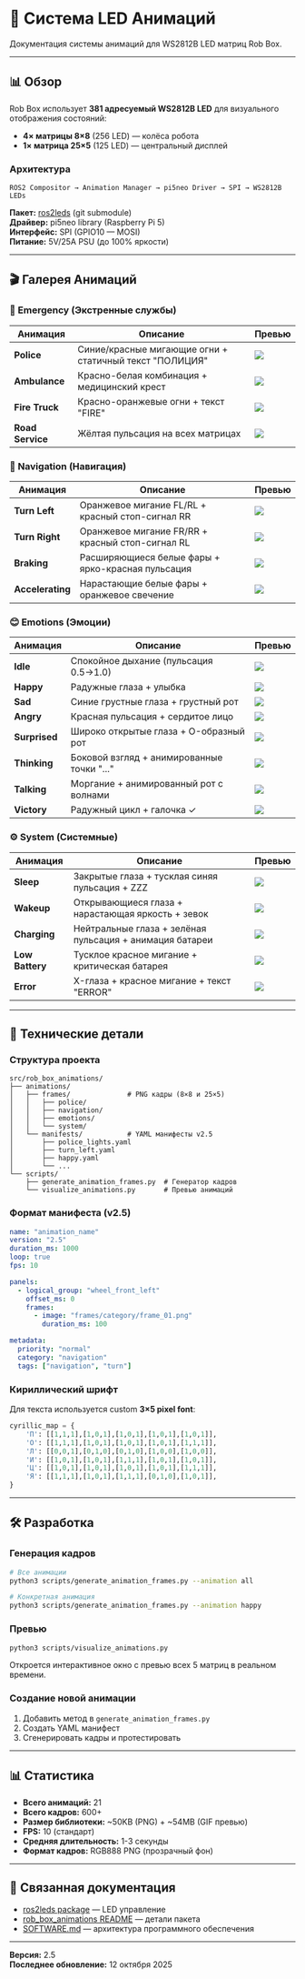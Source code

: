 # 🎨 Система LED Анимаций

Документация системы анимаций для WS2812B LED матриц Rob Box.

---

## 📊 Обзор

Rob Box использует **381 адресуемый WS2812B LED** для визуального отображения состояний:

- **4× матрицы 8×8** (256 LED) — колёса робота
- **1× матрица 25×5** (125 LED) — центральный дисплей

### Архитектура

```
ROS2 Compositor → Animation Manager → pi5neo Driver → SPI → WS2812B LEDs
```

**Пакет:** [ros2leds](https://github.com/nosknut/ros2leds) (git submodule)  
**Драйвер:** pi5neo library (Raspberry Pi 5)  
**Интерфейс:** SPI (GPIO10 — MOSI)  
**Питание:** 5V/25A PSU (до 100% яркости)

---

## 🎬 Галерея Анимаций

### 🚨 Emergency (Экстренные службы)

| Анимация | Описание | Превью |
|----------|----------|--------|
| **Police** | Синие/красные мигающие огни + статичный текст "ПОЛИЦИЯ" | ![](../assets/animations/police.gif) |
| **Ambulance** | Красно-белая комбинация + медицинский крест | ![](../assets/animations/ambulance.gif) |
| **Fire Truck** | Красно-оранжевые огни + текст "FIRE" | ![](../assets/animations/fire_truck.gif) |
| **Road Service** | Жёлтая пульсация на всех матрицах | ![](../assets/animations/road_service.gif) |

### 🧭 Navigation (Навигация)

| Анимация | Описание | Превью |
|----------|----------|--------|
| **Turn Left** | Оранжевое мигание FL/RL + красный стоп-сигнал RR | ![](../assets/animations/turn_left.gif) |
| **Turn Right** | Оранжевое мигание FR/RR + красный стоп-сигнал RL | ![](../assets/animations/turn_right.gif) |
| **Braking** | Расширяющиеся белые фары + ярко-красная пульсация | ![](../assets/animations/braking.gif) |
| **Accelerating** | Нарастающие белые фары + оранжевое свечение | ![](../assets/animations/accelerating.gif) |

### 😊 Emotions (Эмоции)

| Анимация | Описание | Превью |
|----------|----------|--------|
| **Idle** | Спокойное дыхание (пульсация 0.5→1.0) | ![](../assets/animations/idle.gif) |
| **Happy** | Радужные глаза + улыбка | ![](../assets/animations/happy.gif) |
| **Sad** | Синие грустные глаза + грустный рот | ![](../assets/animations/sad.gif) |
| **Angry** | Красная пульсация + сердитое лицо | ![](../assets/animations/angry.gif) |
| **Surprised** | Широко открытые глаза + O-образный рот | ![](../assets/animations/surprised.gif) |
| **Thinking** | Боковой взгляд + анимированные точки "..." | ![](../assets/animations/thinking.gif) |
| **Talking** | Моргание + анимированный рот с волнами | ![](../assets/animations/talking.gif) |
| **Victory** | Радужный цикл + галочка ✓ | ![](../assets/animations/victory.gif) |

### ⚙️ System (Системные)

| Анимация | Описание | Превью |
|----------|----------|--------|
| **Sleep** | Закрытые глаза + тусклая синяя пульсация + ZZZ | ![](../assets/animations/sleep.gif) |
| **Wakeup** | Открывающиеся глаза + нарастающая яркость + зевок | ![](../assets/animations/wakeup.gif) |
| **Charging** | Нейтральные глаза + зелёная пульсация + анимация батареи | ![](../assets/animations/charging.gif) |
| **Low Battery** | Тусклое красное мигание + критическая батарея | ![](../assets/animations/low_battery.gif) |
| **Error** | X-глаза + красное мигание + текст "ERROR" | ![](../assets/animations/error.gif) |

---

## 📐 Технические детали

### Структура проекта

```
src/rob_box_animations/
├── animations/
│   ├── frames/              # PNG кадры (8×8 и 25×5)
│   │   ├── police/
│   │   ├── navigation/
│   │   ├── emotions/
│   │   └── system/
│   └── manifests/           # YAML манифесты v2.5
│       ├── police_lights.yaml
│       ├── turn_left.yaml
│       ├── happy.yaml
│       └── ...
└── scripts/
    ├── generate_animation_frames.py  # Генератор кадров
    └── visualize_animations.py       # Превью анимаций
```

### Формат манифеста (v2.5)

```yaml
name: "animation_name"
version: "2.5"
duration_ms: 1000
loop: true
fps: 10

panels:
  - logical_group: "wheel_front_left"
    offset_ms: 0
    frames:
      - image: "frames/category/frame_01.png"
        duration_ms: 100

metadata:
  priority: "normal"
  category: "navigation"
  tags: ["navigation", "turn"]
```

### Кириллический шрифт

Для текста используется custom **3×5 pixel font**:

```python
cyrillic_map = {
    'П': [[1,1,1],[1,0,1],[1,0,1],[1,0,1],[1,0,1]],
    'О': [[1,1,1],[1,0,1],[1,0,1],[1,0,1],[1,1,1]],
    'Л': [[0,0,1],[0,1,0],[0,1,0],[1,0,0],[1,0,0]],
    'И': [[1,0,1],[1,0,1],[1,1,1],[1,0,1],[1,0,1]],
    'Ц': [[1,0,1],[1,0,1],[1,0,1],[1,0,1],[1,1,1]],
    'Я': [[1,1,1],[1,0,1],[1,1,1],[0,1,0],[1,0,1]],
}
```

---

## 🛠️ Разработка

### Генерация кадров

```bash
# Все анимации
python3 scripts/generate_animation_frames.py --animation all

# Конкретная анимация
python3 scripts/generate_animation_frames.py --animation happy
```

### Превью

```bash
python3 scripts/visualize_animations.py
```

Откроется интерактивное окно с превью всех 5 матриц в реальном времени.

### Создание новой анимации

1. Добавить метод в `generate_animation_frames.py`
2. Создать YAML манифест
3. Сгенерировать кадры и протестировать

---

## 📊 Статистика

- **Всего анимаций:** 21
- **Всего кадров:** 600+
- **Размер библиотеки:** ~50KB (PNG) + ~54MB (GIF превью)
- **FPS:** 10 (стандарт)
- **Средняя длительность:** 1-3 секунды
- **Формат кадров:** RGB888 PNG (прозрачный фон)

---

## 🔗 Связанная документация

- [ros2leds package](https://github.com/nosknut/ros2leds) — LED управление
- [rob_box_animations README](../../src/rob_box_animations/README.md) — детали пакета
- [SOFTWARE.md](../SOFTWARE.md) — архитектура программного обеспечения

---

**Версия:** 2.5  
**Последнее обновление:** 12 октября 2025
